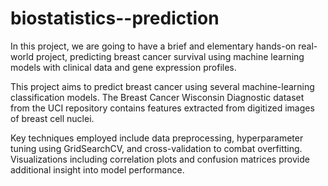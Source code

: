 # biostatistics--prediction

In this project, we are going to have a brief and elementary hands-on real-world project, predicting breast cancer survival using machine learning models with clinical data and gene expression profiles.

This project aims to predict breast cancer using several machine-learning classification models. The Breast Cancer Wisconsin Diagnostic dataset from the UCI repository contains features extracted from digitized images of breast cell nuclei.

Key techniques employed include data preprocessing, hyperparameter tuning using GridSearchCV, and cross-validation to combat overfitting. Visualizations including correlation plots and confusion matrices provide additional insight into model performance.
